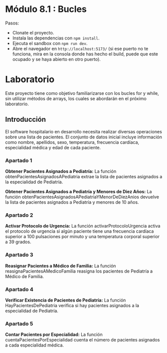 # Módulo 8.1 : Bucles

Pasos:

- Clonate el proyecto.
- Instala las dependencias con `npm install`.
- Ejecuta el sandbox con `npm run dev`.
- Abre el navegador en `http://localhost:5173/` (si ese puerto no te funciona, mira en la consola donde has hecho el build, puede que este ocupado y se haya abierto en otro puerto).



# Laboratorio

Este proyecto tiene como objetivo familiarizarse con los bucles for y while, sin utilizar métodos de arrays, los cuales se abordarán en el próximo laboratorio.

## Introducción
El software hospitalario en desarrollo necesita realizar diversas operaciones sobre una lista de pacientes. El conjunto de datos inicial incluye información como nombre, apellidos, sexo, temperatura, frecuencia cardíaca, especialidad médica y edad de cada paciente.

### Apartado 1
**Obtener Pacientes Asignados a Pediatría:**
La función obtenPacientesAsignadosAPediatria extrae la lista de pacientes asignados a la especialidad de Pediatría.

**Obtener Pacientes Asignados a Pediatría y Menores de Diez Años:**
La función obtenPacientesAsignadosAPediatriaYMenorDeDiezAnios devuelve la lista de pacientes asignados a Pediatría y menores de 10 años.

### Apartado 2
**Activar Protocolo de Urgencia:**
La función activarProtocoloUrgencia activa el protocolo de urgencia si algún paciente tiene una frecuencia cardíaca superior a 100 pulsaciones por minuto y una temperatura corporal superior a 39 grados.

### Apartado 3
**Reasignar Pacientes a Médico de Familia:**
La función reasignaPacientesAMedicoFamilia reasigna los pacientes de Pediatría a Médico de Familia.

### Apartado 4
**Verificar Existencia de Pacientes de Pediatría:**
La función HayPacientesDePediatria verifica si hay pacientes asignados a la especialidad de Pediatría.

### Apartado 5
**Contar Pacientes por Especialidad:**
La función cuentaPacientesPorEspecialidad cuenta el número de pacientes asignados a cada especialidad médica.

